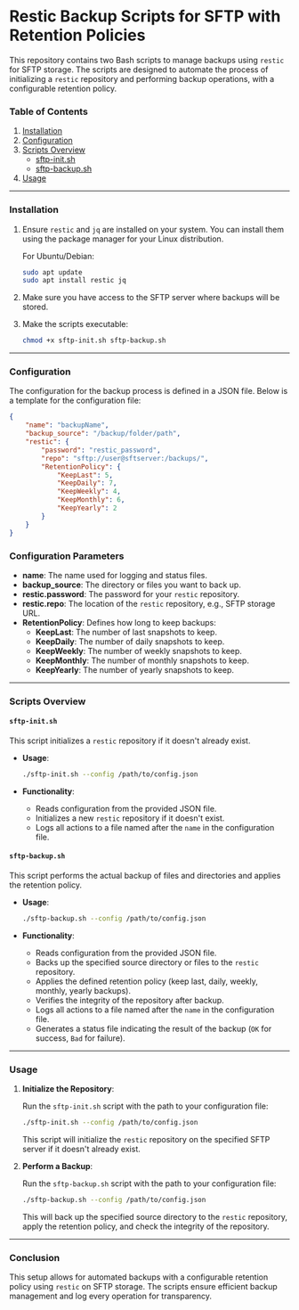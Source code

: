
# Restic Backup Scripts for SFTP with Retention Policies

This repository contains two Bash scripts to manage backups using `restic` for SFTP storage. The scripts are designed to automate the process of initializing a `restic` repository and performing backup operations, with a configurable retention policy.

### Table of Contents

1. [Installation](#installation)
2. [Configuration](#configuration)
3. [Scripts Overview](#scripts-overview)
    - [sftp-init.sh](#sftp-initsh)
    - [sftp-backup.sh](#sftp-backupsh)
4. [Usage](#usage)

---

### Installation

1. Ensure `restic` and `jq` are installed on your system. You can install them using the package manager for your Linux distribution.

   For Ubuntu/Debian:

   ```bash
   sudo apt update
   sudo apt install restic jq
   ```

2. Make sure you have access to the SFTP server where backups will be stored.

3. Make the scripts executable:

   ```bash
   chmod +x sftp-init.sh sftp-backup.sh
   ```

---

### Configuration

The configuration for the backup process is defined in a JSON file. Below is a template for the configuration file:

```json
{
    "name": "backupName",
    "backup_source": "/backup/folder/path",
    "restic": {
        "password": "restic_password",
        "repo": "sftp://user@sftserver:/backups/",
        "RetentionPolicy": {
            "KeepLast": 5,
            "KeepDaily": 7,
            "KeepWeekly": 4,
            "KeepMonthly": 6,
            "KeepYearly": 2
        }
    }
}
```

### Configuration Parameters

- **name**: The name used for logging and status files.
- **backup_source**: The directory or files you want to back up.
- **restic.password**: The password for your `restic` repository.
- **restic.repo**: The location of the `restic` repository, e.g., SFTP storage URL.
- **RetentionPolicy**: Defines how long to keep backups:
  - **KeepLast**: The number of last snapshots to keep.
  - **KeepDaily**: The number of daily snapshots to keep.
  - **KeepWeekly**: The number of weekly snapshots to keep.
  - **KeepMonthly**: The number of monthly snapshots to keep.
  - **KeepYearly**: The number of yearly snapshots to keep.

---

### Scripts Overview

#### `sftp-init.sh`

This script initializes a `restic` repository if it doesn't already exist.

- **Usage**:

  ```bash
  ./sftp-init.sh --config /path/to/config.json
  ```

- **Functionality**:
  - Reads configuration from the provided JSON file.
  - Initializes a new `restic` repository if it doesn't exist.
  - Logs all actions to a file named after the `name` in the configuration file.

#### `sftp-backup.sh`

This script performs the actual backup of files and directories and applies the retention policy.

- **Usage**:

  ```bash
  ./sftp-backup.sh --config /path/to/config.json
  ```

- **Functionality**:
  - Reads configuration from the provided JSON file.
  - Backs up the specified source directory or files to the `restic` repository.
  - Applies the defined retention policy (keep last, daily, weekly, monthly, yearly backups).
  - Verifies the integrity of the repository after backup.
  - Logs all actions to a file named after the `name` in the configuration file.
  - Generates a status file indicating the result of the backup (`OK` for success, `Bad` for failure).

---

### Usage

1. **Initialize the Repository**:

   Run the `sftp-init.sh` script with the path to your configuration file:

   ```bash
   ./sftp-init.sh --config /path/to/config.json
   ```

   This script will initialize the `restic` repository on the specified SFTP server if it doesn't already exist.

2. **Perform a Backup**:

   Run the `sftp-backup.sh` script with the path to your configuration file:

   ```bash
   ./sftp-backup.sh --config /path/to/config.json
   ```

   This will back up the specified source directory to the `restic` repository, apply the retention policy, and check the integrity of the repository.

---

### Conclusion

This setup allows for automated backups with a configurable retention policy using `restic` on SFTP storage. The scripts ensure efficient backup management and log every operation for transparency.
